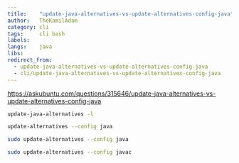 ```yaml
---
title:    "update-java-alternatives-vs-update-alternatives-config-java"
author:   TheKamilAdam
category: cli
tags:     cli bash
labels:
langs:    java
libs:
redirect_from:
  - update-java-alternatives-vs-update-alternatives-config-java
  - cli/update-java-alternatives-vs-update-alternatives-config-java
---
```

https://askubuntu.com/questions/315646/update-java-alternatives-vs-update-alternatives-config-java

```bash
update-java-alternatives -l

update-alternatives --config java

sudo update-alternatives --config java

sudo update-alternatives --config javac
```

